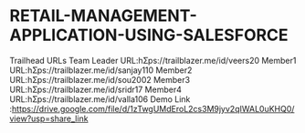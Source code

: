 # RETAIL-MANAGEMENT-APPLICATION-USING-SALESFORCE
Trailhead URLs
Team Leader URL:hƩps://trailblazer.me/id/veers20
Member1 URL:hƩps://trailblazer.me/id/sanjay110
Member2 URL:hƩps://trailblazer.me/id/sou2002
Member3 URL:hƩps://trailblazer.me/id/sridr17
Member4 URL:hƩps://trailblazer.me/id/valla106
Demo Link :https://drive.google.com/file/d/1zTwgUMdEroL2cs3M9jyv2qIWAL0uKHQ0/view?usp=share_link
